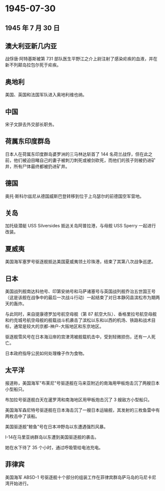 # 1945-07-30

## 1945 年 7 月 30 日

## 澳大利亚新几内亚

战俘唐·阿特基斯被第 731
部队医生平野江之介上尉注射了感染疟疾的血液，并在新不列颠岛拉包尔死于疟疾。

## 奥地利

美国、英国和法国军队进入奥地利维也纳。

## 中国

宋子文辞去外交部长职务。

## 荷属东印度群岛

日本人在荷属东印度群岛婆罗洲的三马林达斩首了 144
名荷兰战俘，但在此之前，他们被迫目睹自己的妻子被刺刀刺死或被剑砍死，而他们的孩子则被扔进矿井，所有尸体最终都被扔进矿井。

## 德国

奥托·斯科尔兹尼从德国威斯巴登转移到位于上乌瑟尔的前德国空军营地。

## 关岛

加托级潜艇 USS Silversides 抵达关岛阿普拉港，与母舰 USS Sperry
一起进行改装。

## 夏威夷

美国海军塞罗号驱逐舰抵达美国夏威夷领土珍珠港，结束了其第八次战争巡逻。

## 日本

美国战列舰南达科他号、印第安纳号和马萨诸塞号与英国战列舰乔治五世国王号（这是该舰在战争中的最后一次战斗行动）一起结束了对日本静冈县滨松市为期两天的轰炸。

与此同时，来自提康德罗加号航空母舰（第 87
航空大队）、香格里拉号航空母舰和约克城号航空母舰的舰载战斗机袭击了滨松以东和以西的机场、铁路和战术目标，通常是较大的京都-神户-大阪地区和东京地区。

驱逐舰雪风号在日本海沿岸的宫津湾被舰载机击中，受到轻微损伤，还有一人死亡。

日本政府指导公民如何处理橡子作为食物。

## 太平洋

报道称，美国海军"布莱尼"号驱逐舰在马来亚附近的南海用甲板炮击沉了两艘日本小型船只。

布加拉号驱逐舰白天在暹罗湾和南海地区用甲板炮击沉了 3 艘敌方小型船只。

美国海军森尼特号驱逐舰在日本海击沉了一艘日本运输舰，其发射的三枚鱼雷中有两枚击中了该船。

美国驱逐舰"鲸鱼"号在日本冲野岛以东遭遇强烈风暴。

I-14在马里亚纳群岛以东遭到美国驱逐舰的袭击。

她在水下待了 35 个小时，通过呼吸管给电池充电。

## 菲律宾

美国海军 ABSD-1
号驱逐舰十个部分的组装工作在菲律宾群岛萨马岛的马尼卡尼湾开始进行。

